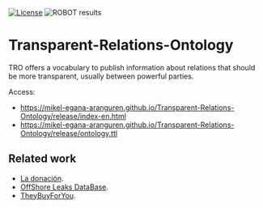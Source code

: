 [![License](https://img.shields.io/badge/license-Apache2.0-blue.svg)](https://opensource.org/licenses/Apache-2.0)
![ROBOT results](https://github.com/mikel-egana-aranguren/Transparent-Relations-Ontology/actions/workflows/robot.yml/badge.svg)

# Transparent-Relations-Ontology

TRO offers a vocabulary to publish information about relations that should be more transparent, usually between powerful parties.

Access:

* https://mikel-egana-aranguren.github.io/Transparent-Relations-Ontology/release/index-en.html
* https://mikel-egana-aranguren.github.io/Transparent-Relations-Ontology/release/ontology.ttl

## Related work

* [La donación](https://ladonacion.es/).
* [OffShore Leaks DataBase](https://offshoreleaks.icij.org/).
* [TheyBuyForYou](https://github.com/TBFY).
